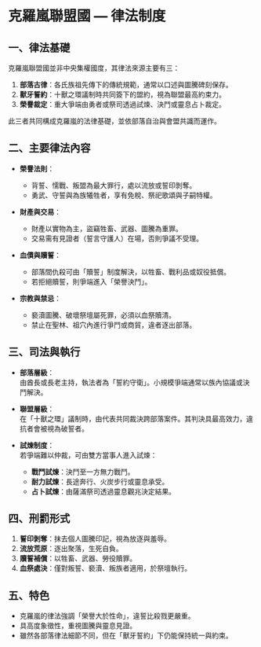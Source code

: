 # 克羅嵐聯盟國 — 律法制度

## 一、律法基礎
克羅嵐聯盟國並非中央集權國度，其律法來源主要有三：  
1. **部落古律**：各氏族祖先傳下的傳統規範，通常以口述與圖騰碑刻保存。  
2. **獸牙誓約**：十獸之環議制時共同簽下的盟約，視為聯盟最高約束力。  
3. **榮譽裁定**：重大爭端由勇者或祭司透過試煉、決鬥或靈息占卜裁定。  

此三者共同構成克羅嵐的法律基礎，並依部落自治與會盟共識而運作。

## 二、主要律法內容
- **榮譽法則**：  
  - 背誓、懦戰、叛盟為最大罪行，處以流放或誓印剝奪。  
  - 勇武、守誓與為族犧牲者，享有免稅、祭祀歌頌與子嗣特權。  

- **財產與交易**：  
  - 財產以實物為主，盜竊牲畜、武器、圖騰為重罪。  
  - 交易需有見證者（誓言守護人）在場，否則爭議不受理。  

- **血債與贖誓**：  
  - 部落間仇殺可由「贖誓」制度解決，以牲畜、戰利品或奴役抵償。  
  - 若拒絕贖誓，則爭端進入「榮譽決鬥」。  

- **宗教與禁忌**：  
  - 褻瀆圖騰、破壞祭壇屬死罪，必須以血祭贖清。  
  - 禁止在聖林、祖穴內進行爭鬥或商貿，違者逐出部落。  

## 三、司法與執行
- **部落層級**：  
  由酋長或長老主持，執法者為「誓約守衛」。小規模爭端通常以族內協議或決鬥解決。  

- **聯盟層級**：  
  在「十獸之環」議制時，由代表共同裁決跨部落案件。其判決具最高效力，違抗者會被視為破誓者。  

- **試煉制度**：  
  若爭端難以仲裁，可由雙方當事人進入試煉：  
  - **戰鬥試煉**：決鬥至一方無力戰鬥。  
  - **耐力試煉**：長途奔行、火炭步行或靈息承受。  
  - **占卜試煉**：由薩滿祭司透過靈息觀兆決定結果。  

## 四、刑罰形式
1. **誓印剝奪**：抹去個人圖騰印記，視為放逐與羞辱。  
2. **流放荒原**：逐出聚落，生死自負。  
3. **贖誓補償**：以牲畜、武器、勞役贖罪。  
4. **血祭處決**：僅對叛誓、褻瀆、叛族者適用，於祭壇執行。  

## 五、特色
- 克羅嵐的律法強調「榮譽大於性命」，違誓比殺戮更嚴重。  
- 具高度象徵性，重視圖騰與靈息見證。  
- 雖然各部落律法細節不同，但在「獸牙誓約」下仍能保持統一與約束。  
